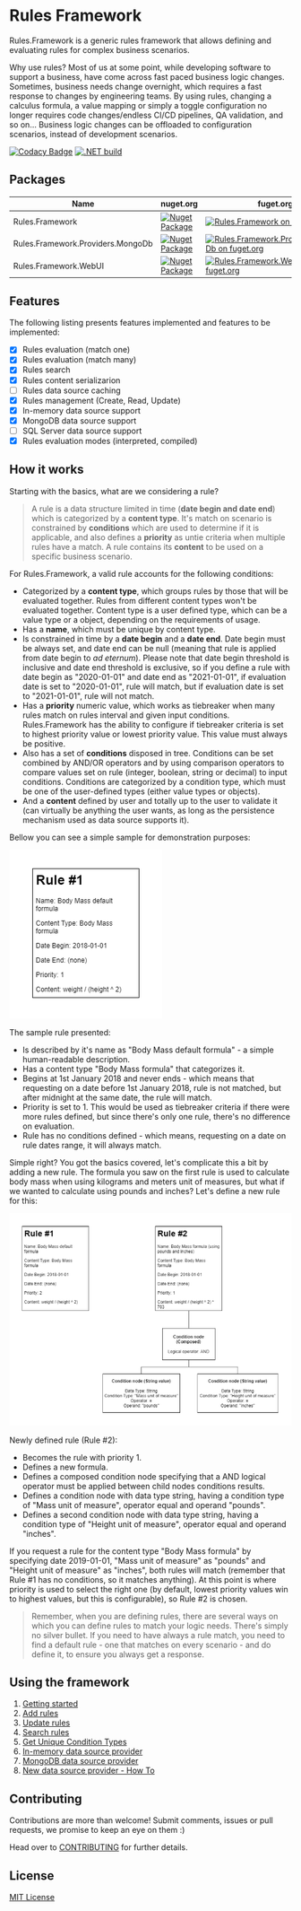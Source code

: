 # Rules Framework

Rules.Framework is a generic rules framework that allows defining and evaluating rules for complex business scenarios.

Why use rules? Most of us at some point, while developing software to support a business, have come across fast paced business logic changes. Sometimes, business needs change overnight, which requires a fast response to changes by engineering teams. By using rules, changing a calculus formula, a value mapping or simply a toggle configuration no longer requires code changes/endless CI/CD pipelines, QA validation, and so on... Business logic changes can be offloaded to configuration scenarios, instead of development scenarios.

[![Codacy Badge](https://api.codacy.com/project/badge/Grade/8b48f4541fba4d4b8bad2e9a8563ede3)](https://app.codacy.com/gh/Farfetch/rules-framework?utm_source=github.com&utm_medium=referral&utm_content=Farfetch/rules-framework&utm_campaign=Badge_Grade_Settings)
[![.NET build](https://github.com/luispfgarces/rules-framework/actions/workflows/dotnet-build.yml/badge.svg)](https://github.com/luispfgarces/rules-framework/actions/workflows/dotnet-build.yml)

## Packages

|Name                             |nuget.org|fuget.org|
|---------------------------------|----|---------|
|Rules.Framework|[![Nuget Package](https://img.shields.io/nuget/v/Rules.Framework.svg?logo=nuget)](https://www.nuget.org/packages/Rules.Framework/)|[![Rules.Framework on fuget.org](https://www.fuget.org/packages/Rules.Framework/badge.svg)](https://www.fuget.org/packages/Rules.Framework)|
|Rules.Framework.Providers.MongoDb|[![Nuget Package](https://img.shields.io/nuget/v/Rules.Framework.Providers.MongoDb?logo=nuget)](https://www.nuget.org/packages/Rules.Framework.Providers.MongoDb/)|[![Rules.Framework.Providers.MongoDb on fuget.org](https://www.fuget.org/packages/Rules.Framework.Providers.MongoDb/badge.svg)](https://www.fuget.org/packages/Rules.Framework.Providers.MongoDb)|
|Rules.Framework.WebUI|[![Nuget Package](https://img.shields.io/nuget/v/Rules.Framework.WebUI?logo=nuget)](https://www.nuget.org/packages/Rules.Framework.WebUI/)|[![Rules.Framework.WebUI on fuget.org](https://www.fuget.org/packages/Rules.Framework.WebUI/badge.svg)](https://www.fuget.org/packages/Rules.Framework.WebUI)|

## Features

The following listing presents features implemented and features to be implemented:

- [x] Rules evaluation (match one)
- [x] Rules evaluation (match many)
- [x] Rules search
- [x] Rules content serializarion
- [ ] Rules data source caching
- [x] Rules management (Create, Read, Update)
- [x] In-memory data source support
- [x] MongoDB data source support
- [ ] SQL Server data source support
- [x] Rules evaluation modes (interpreted, compiled)

## How it works

Starting with the basics, what are we considering a rule?

> A rule is a data structure limited in time (**date begin and date end**) which is categorized by a **content type**. It's match on scenario is constrained by **conditions** which are used to determine if it is applicable, and also defines a **priority** as untie criteria when multiple rules have a match. A rule contains its **content** to be used on a specific business scenario.

For Rules.Framework, a valid rule accounts for the following conditions:

- Categorized by a **content type**, which groups rules by those that will be evaluated together. Rules from different content types won't be evaluated together. Content type is a user defined type, which can be a value type or a object, depending on the requirements of usage.
- Has a **name**, which must be unique by content type.
- Is constrained in time by a **date begin** and a **date end**. Date begin must be always set, and date end can be null (meaning that rule is applied from date begin to _ad eternum_). Please note that date begin threshold is inclusive and date end threshold is exclusive, so if you define a rule with date begin as "2020-01-01" and date end as "2021-01-01", if evaluation date is set to "2020-01-01", rule will match, but if evaluation date is set to "2021-01-01", rule will not match.
- Has a **priority** numeric value, which works as tiebreaker when many rules match on rules interval and given input conditions. Rules.Framework has the ability to configure if tiebreaker criteria is set to highest priority value or lowest priority value. This value must always be positive.
- Also has a set of **conditions** disposed in tree. Conditions can be set combined by AND/OR operators and by using comparison operators to compare values set on rule (integer, boolean, string or decimal) to input conditions. Conditions are categorized by a condition type, which must be one of the user-defined types (either value types or objects).
- And a **content** defined by user and totally up to the user to validate it (can virtually be anything the user wants, as long as the persistence mechanism used as data source supports it).

Bellow you can see a simple sample for demonstration purposes:

![Rule Sample 1](docs/rule-sample-1.png)

The sample rule presented:

- Is described by it's name as "Body Mass default formula" - a simple human-readable description.
- Has a content type "Body Mass formula" that categorizes it.
- Begins at 1st January 2018 and never ends - which means that requesting on a date before 1st January 2018, rule is not matched, but after midnight at the same date, the rule will match.
- Priority is set to 1. This would be used as tiebreaker criteria if there were more rules defined, but since there's only one rule, there's no difference on evaluation.
- Rule has no conditions defined - which means, requesting on a date on rule dates range, it will always match.

Simple right? You got the basics covered, let's complicate this a bit by adding a new rule. The formula you saw on the first rule is used to calculate body mass when using kilograms and meters unit of measures, but what if we wanted to calculate using pounds and inches? Let's define a new rule for this:

![Rule Sample 2](docs/rule-sample-2.png)

Newly defined rule (Rule #2):

- Becomes the rule with priority 1.
- Defines a new formula.
- Defines a composed condition node specifying that a AND logical operator must be applied between child nodes conditions results.
- Defines a condition node with data type string, having a condition type of "Mass unit of measure", operator equal and operand "pounds".
- Defines a second condition node with data type string, having a condition type of "Height unit of measure", operator equal and operand "inches".

If you request a rule for the content type "Body Mass formula" by specifying date 2019-01-01, "Mass unit of measure" as "pounds" and "Height unit of measure" as "inches", both rules will match (remember that Rule #1 has no conditions, so it matches anything). At this point is where priority is used to select the right one (by default, lowest priority values win to highest values, but this is configurable), so Rule #2 is chosen.

> Remember, when you are defining rules, there are several ways on which you can define rules to match your logic needs. There's simply no silver bullet. If you need to have always a rule match, you need to find a default rule - one that matches on every scenario - and do define it, to ensure you always get a response.

## Using the framework

1.  [Getting started](docs/getting-started.md)
2.  [Add rules](docs/add-rules.md)
3.  [Update rules](docs/update-rules.md)
4.  [Search rules](docs/search-rules.md)
5.  [Get Unique Condition Types](get-unique-condition-types.md)
6.  [In-memory data source provider](docs/using-in-memory-data-source.md)
7.  [MongoDB data source provider](docs/using-mongo-db-data-source.md)
8.  [New data source provider - How To](docs/new-data-source-how-to.md)

## Contributing

Contributions are more than welcome! Submit comments, issues or pull requests, we promise to keep an eye on them :)

Head over to [CONTRIBUTING](CONTRIBUTING.md) for further details.

## License

[MIT License](LICENSE.md)